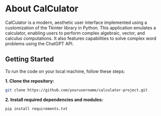 # About CalCulator 

CalCulator is a modern, aesthetic user interface implemented using a customization of the Tkinter library in Python. This application emulates a calculator, enabling users to perform complex algebraic, vector, and calculus computations. It also features capabilities to solve complex word problems using the ChatGPT API.

## Getting Started
To run the code on your local machine, follow these steps:

**1. Clone the repository:**
   ```bash
   git clone https://github.com/yourusername/calculator-project.git
   ```
**2. Install required dependencies and modules:**
   ```bash
   pip install requirements.txt
